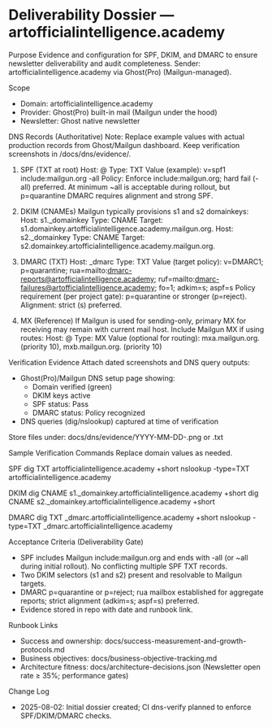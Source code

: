 # Deliverability Dossier — artofficialintelligence.academy

Purpose
Evidence and configuration for SPF, DKIM, and DMARC to ensure newsletter deliverability and audit completeness. Sender: artofficialintelligence.academy via Ghost(Pro) (Mailgun-managed).

Scope
- Domain: artofficialintelligence.academy
- Provider: Ghost(Pro) built-in mail (Mailgun under the hood)
- Newsletter: Ghost native newsletter

DNS Records (Authoritative)
Note: Replace example values with actual production records from Ghost/Mailgun dashboard. Keep verification screenshots in /docs/dns/evidence/.

1) SPF (TXT at root)
Host: @
Type: TXT
Value (example): v=spf1 include:mailgun.org -all
Policy: Enforce include:mailgun.org; hard fail (-all) preferred. At minimum ~all is acceptable during rollout, but p=quarantine DMARC requires alignment and strong SPF.

2) DKIM (CNAMEs)
Mailgun typically provisions s1 and s2 domainkeys:
Host: s1._domainkey
Type: CNAME
Target: s1.domainkey.artofficialintelligence.academy.mailgun.org.
Host: s2._domainkey
Type: CNAME
Target: s2.domainkey.artofficialintelligence.academy.mailgun.org.

3) DMARC (TXT)
Host: _dmarc
Type: TXT
Value (target policy): v=DMARC1; p=quarantine; rua=mailto:dmarc-reports@artofficialintelligence.academy; ruf=mailto:dmarc-failures@artofficialintelligence.academy; fo=1; adkim=s; aspf=s
Policy requirement (per project gate): p=quarantine or stronger (p=reject). Alignment: strict (s) preferred.

4) MX (Reference)
If Mailgun is used for sending-only, primary MX for receiving may remain with current mail host. Include Mailgun MX if using routes:
Host: @
Type: MX
Value (optional for routing): mxa.mailgun.org. (priority 10), mxb.mailgun.org. (priority 10)

Verification Evidence
Attach dated screenshots and DNS query outputs:
- Ghost(Pro)/Mailgun DNS setup page showing:
  - Domain verified (green)
  - DKIM keys active
  - SPF status: Pass
  - DMARC status: Policy recognized
- DNS queries (dig/nslookup) captured at time of verification

Store files under: docs/dns/evidence/YYYY-MM-DD-<artifact>.png or .txt

Sample Verification Commands
Replace domain values as needed.

SPF
dig TXT artofficialintelligence.academy +short
nslookup -type=TXT artofficialintelligence.academy

DKIM
dig CNAME s1._domainkey.artofficialintelligence.academy +short
dig CNAME s2._domainkey.artofficialintelligence.academy +short

DMARC
dig TXT _dmarc.artofficialintelligence.academy +short
nslookup -type=TXT _dmarc.artofficialintelligence.academy

Acceptance Criteria (Deliverability Gate)
- SPF includes Mailgun include:mailgun.org and ends with -all (or ~all during initial rollout). No conflicting multiple SPF TXT records.
- Two DKIM selectors (s1 and s2) present and resolvable to Mailgun targets.
- DMARC p=quarantine or p=reject; rua mailbox established for aggregate reports; strict alignment (adkim=s; aspf=s) preferred.
- Evidence stored in repo with date and runbook link.

Runbook Links
- Success and ownership: docs/success-measurement-and-growth-protocols.md
- Business objectives: docs/business-objective-tracking.md
- Architecture fitness: docs/architecture-decisions.json (Newsletter open rate ≥ 35%; performance gates)

Change Log
- 2025-08-02: Initial dossier created; CI dns-verify planned to enforce SPF/DKIM/DMARC checks.
